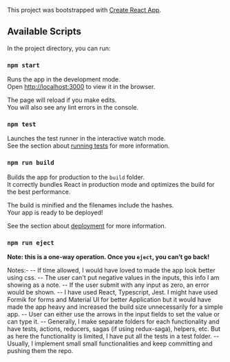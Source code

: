 This project was bootstrapped with [Create React App](https://github.com/facebook/create-react-app).

## Available Scripts

In the project directory, you can run:

### `npm start`

Runs the app in the development mode.<br />
Open [http://localhost:3000](http://localhost:3000) to view it in the browser.

The page will reload if you make edits.<br />
You will also see any lint errors in the console.

### `npm test`

Launches the test runner in the interactive watch mode.<br />
See the section about [running tests](https://facebook.github.io/create-react-app/docs/running-tests) for more information.

### `npm run build`

Builds the app for production to the `build` folder.<br />
It correctly bundles React in production mode and optimizes the build for the best performance.

The build is minified and the filenames include the hashes.<br />
Your app is ready to be deployed!

See the section about [deployment](https://facebook.github.io/create-react-app/docs/deployment) for more information.

### `npm run eject`

**Note: this is a one-way operation. Once you `eject`, you can’t go back!**

Notes:-
-- If time allowed, I would have loved to made the app look better using css.
-- The user can't put negative values in the inputs, this info I am showing as a note.
-- If the user submit with any input as zero, an error would be shown.
-- I have used React, Typescript, Jest. I might have used Formik for forms and Material UI for better Application
  but it would have made the app heavy and increased the build size unnecessarily for a simple app.
-- User can either use the arrows in the input fields to set the value or can type it.
-- Generally, I make separate folders for each functionality and have tests, actions, reducers, sagas (if using       redux-saga), helpers, etc. But as here the functionality is limited, I have put all the tests in a test folder.
-- Usually, I implement small small functionalities and keep committing and pushing them the repo.



